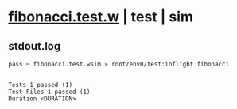 # [fibonacci.test.w](../../../../../../examples/tests/sdk_tests/math/fibonacci.test.w) | test | sim

## stdout.log
```log
pass ─ fibonacci.test.wsim » root/env0/test:inflight fibonacci
 
 
Tests 1 passed (1)
Test Files 1 passed (1)
Duration <DURATION>
```

